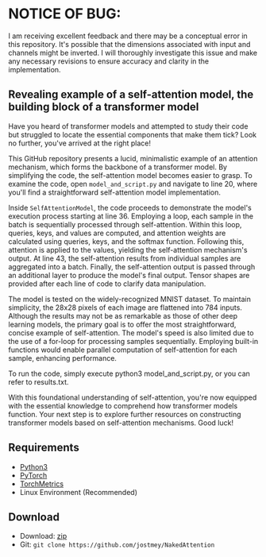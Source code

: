 # NOTICE OF BUG:
I am receiving excellent feedback and there may be a conceptual error in this repository. It's possible that the dimensions associated with input and channels might be inverted. I will thoroughly investigate this issue and make any necessary revisions to ensure accuracy and clarity in the implementation.

##  Revealing example of a self-attention model, the building block of a transformer model

Have you heard of transformer models and attempted to study their code but struggled to locate the essential components that make them tick? Look no further, you've arrived at the right place!

This GitHub repository presents a lucid, minimalistic example of an attention mechanism, which forms the backbone of a transformer model. By simplifying the code, the self-attention model becomes easier to grasp. To examine the code, open `model_and_script.py` and navigate to line 20, where you'll find a straightforward self-attention model implementation.

Inside `SelfAttentionModel`, the code proceeds to demonstrate the model's execution process starting at line 36. Employing a loop, each sample in the batch is sequentially processed through self-attention. Within this loop, queries, keys, and values are computed, and attention weights are calculated using queries, keys, and the softmax function. Following this, attention is applied to the values, yielding the self-attention mechanism's output. At line 43, the self-attention results from individual samples are aggregated into a batch. Finally, the self-attention output is passed through an additional layer to produce the model's final output. Tensor shapes are provided after each line of code to clarify data manipulation.

The model is tested on the widely-recognized MNIST dataset. To maintain simplicity, the 28x28 pixels of each image are flattened into 784 inputs. Although the results may not be as remarkable as those of other deep learning models, the primary goal is to offer the most straightforward, concise example of self-attention. The model's speed is also limited due to the use of a for-loop for processing samples sequentially. Employing built-in functions would enable parallel computation of self-attention for each sample, enhancing performance.

To run the code, simply execute python3 model_and_script.py, or you can refer to results.txt.

With this foundational understanding of self-attention, you're now equipped with the essential knowledge to comprehend how transformer models function. Your next step is to explore further resources on constructing transformer models based on self-attention mechanisms. Good luck!

## Requirements
* [Python3](https://www.python.org/)
* [PyTorch](https://pytorch.org/)
* [TorchMetrics](https://torchmetrics.readthedocs.io/)
* Linux Environment (Recommended)

## Download
* Download: [zip](https://github.com/jostmey/NakedAttention/zipball/master)
* Git: `git clone https://github.com/jostmey/NakedAttention`
